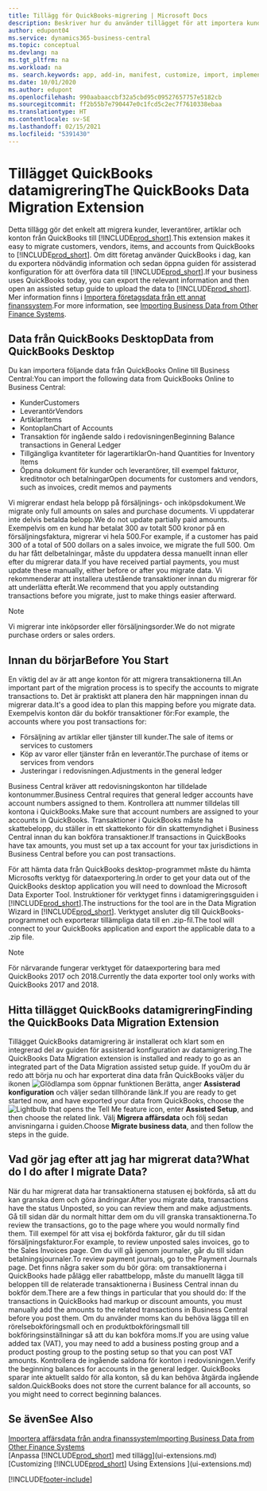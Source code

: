 ```yaml
---
title: Tillägg för QuickBooks-migrering | Microsoft Docs
description: Beskriver hur du använder tillägget för att importera kunder, leverantörer, artiklar och konton från QuickBooks Desktop till Business Central.
author: edupont04
ms.service: dynamics365-business-central
ms.topic: conceptual
ms.devlang: na
ms.tgt_pltfrm: na
ms.workload: na
ms. search.keywords: app, add-in, manifest, customize, import, implement
ms.date: 10/01/2020
ms.author: edupont
ms.openlocfilehash: 990aabaaccbf32a5cbd95c09527657757e5182cb
ms.sourcegitcommit: ff2b55b7e790447e0c1fcd5c2ec7f7610338ebaa
ms.translationtype: HT
ms.contentlocale: sv-SE
ms.lasthandoff: 02/15/2021
ms.locfileid: "5391430"
---
```

# <a name="the-quickbooks-data-migration-extension"></a><span data-ttu-id="d8313-103">Tillägget QuickBooks datamigrering</span><span class="sxs-lookup"><span data-stu-id="d8313-103">The QuickBooks Data Migration Extension</span></span>

<span data-ttu-id="d8313-104">Detta tillägg gör det enkelt att migrera kunder, leverantörer, artiklar och konton från QuickBooks till [!INCLUDE[prod_short](includes/prod_short.md)].</span><span class="sxs-lookup"><span data-stu-id="d8313-104">This extension makes it easy to migrate customers, vendors, items, and accounts from QuickBooks to [!INCLUDE[prod_short](includes/prod_short.md)].</span></span> <span data-ttu-id="d8313-105">Om ditt företag använder QuickBooks i dag, kan du exportera nödvändig information och sedan öppna guiden för assisterad konfiguration för att överföra data till [!INCLUDE[prod_short](includes/prod_short.md)].</span><span class="sxs-lookup"><span data-stu-id="d8313-105">If your business uses QuickBooks today, you can export the relevant information and then open an assisted setup guide to upload the data to [!INCLUDE[prod_short](includes/prod_short.md)].</span></span>  
<span data-ttu-id="d8313-106">Mer information finns i [Importera företagsdata från ett annat finanssystem](across-import-data-configuration-packages.md).</span><span class="sxs-lookup"><span data-stu-id="d8313-106">For more information, see [Importing Business Data from Other Finance Systems](across-import-data-configuration-packages.md).</span></span>

## <a name="data-from-quickbooks-desktop"></a><span data-ttu-id="d8313-107">Data från QuickBooks Desktop</span><span class="sxs-lookup"><span data-stu-id="d8313-107">Data from QuickBooks Desktop</span></span>

<span data-ttu-id="d8313-108">Du kan importera följande data från QuickBooks Online till Business Central:</span><span class="sxs-lookup"><span data-stu-id="d8313-108">You can import the following data from QuickBooks Online to Business Central:</span></span>

- <span data-ttu-id="d8313-109">Kunder</span><span class="sxs-lookup"><span data-stu-id="d8313-109">Customers</span></span>  
- <span data-ttu-id="d8313-110">Leverantör</span><span class="sxs-lookup"><span data-stu-id="d8313-110">Vendors</span></span>  
- <span data-ttu-id="d8313-111">Artiklar</span><span class="sxs-lookup"><span data-stu-id="d8313-111">Items</span></span>  
- <span data-ttu-id="d8313-112">Kontoplan</span><span class="sxs-lookup"><span data-stu-id="d8313-112">Chart of Accounts</span></span>  
- <span data-ttu-id="d8313-113">Transaktion för ingående saldo i redovisningen</span><span class="sxs-lookup"><span data-stu-id="d8313-113">Beginning Balance transactions in General Ledger</span></span>  
- <span data-ttu-id="d8313-114">Tillgängliga kvantiteter för lagerartiklar</span><span class="sxs-lookup"><span data-stu-id="d8313-114">On-hand Quantities for Inventory Items</span></span>  
- <span data-ttu-id="d8313-115">Öppna dokument för kunder och leverantörer, till exempel fakturor, kreditnotor och betalningar</span><span class="sxs-lookup"><span data-stu-id="d8313-115">Open documents for customers and vendors, such as invoices, credit memos and payments</span></span>  

<span data-ttu-id="d8313-116">Vi migrerar endast hela belopp på försäljnings- och inköpsdokument.</span><span class="sxs-lookup"><span data-stu-id="d8313-116">We migrate only full amounts on sales and purchase documents.</span></span> <span data-ttu-id="d8313-117">Vi uppdaterar inte delvis betalda belopp.</span><span class="sxs-lookup"><span data-stu-id="d8313-117">We do not update partially paid amounts.</span></span> <span data-ttu-id="d8313-118">Exempelvis om en kund har betalat 300 av totalt 500 kronor på en försäljningsfaktura, migrerar vi hela 500.</span><span class="sxs-lookup"><span data-stu-id="d8313-118">For example, if a customer has paid 300 of a total of 500 dollars on a sales invoice, we migrate the full 500.</span></span> <span data-ttu-id="d8313-119">Om du har fått delbetalningar, måste du uppdatera dessa manuellt innan eller efter du migrerar data.</span><span class="sxs-lookup"><span data-stu-id="d8313-119">If you have received partial payments, you must update these manually, either before or after you migrate data.</span></span> <span data-ttu-id="d8313-120">Vi rekommenderar att installera utestående transaktioner innan du migrerar för att underlätta efteråt.</span><span class="sxs-lookup"><span data-stu-id="d8313-120">We recommend that you apply outstanding transactions before you migrate, just to make things easier afterward.</span></span>

> [!NOTE]
> <span data-ttu-id="d8313-121">Vi migrerar inte inköpsorder eller försäljningsorder.</span><span class="sxs-lookup"><span data-stu-id="d8313-121">We do not migrate purchase orders or sales orders.</span></span>

## <a name="before-you-start"></a><span data-ttu-id="d8313-122">Innan du börjar</span><span class="sxs-lookup"><span data-stu-id="d8313-122">Before You Start</span></span>

<span data-ttu-id="d8313-123">En viktig del av är att ange konton för att migrera transaktionerna till.</span><span class="sxs-lookup"><span data-stu-id="d8313-123">An important part of the migration process is to specify the accounts to migrate transactions to.</span></span> <span data-ttu-id="d8313-124">Det är praktiskt att planera den här mappningen innan du migrerar data.</span><span class="sxs-lookup"><span data-stu-id="d8313-124">It's a good idea to plan this mapping before you migrate data.</span></span> <span data-ttu-id="d8313-125">Exempelvis konton där du bokför transaktioner för:</span><span class="sxs-lookup"><span data-stu-id="d8313-125">For example, the accounts where you post transactions for:</span></span>

- <span data-ttu-id="d8313-126">Försäljning av artiklar eller tjänster till kunder.</span><span class="sxs-lookup"><span data-stu-id="d8313-126">The sale of items or services to customers</span></span>  
- <span data-ttu-id="d8313-127">Köp av varor eller tjänster från en leverantör.</span><span class="sxs-lookup"><span data-stu-id="d8313-127">The purchase of items or services from vendors</span></span>  
- <span data-ttu-id="d8313-128">Justeringar i redovisningen.</span><span class="sxs-lookup"><span data-stu-id="d8313-128">Adjustments in the general ledger</span></span>  

<span data-ttu-id="d8313-129">Business Central kräver att redovisningskonton har tilldelade kontonummer.</span><span class="sxs-lookup"><span data-stu-id="d8313-129">Business Central requires that general ledger accounts have account numbers assigned to them.</span></span> <span data-ttu-id="d8313-130">Kontrollera att nummer tilldelas till kontona i QuickBooks.</span><span class="sxs-lookup"><span data-stu-id="d8313-130">Make sure that account numbers are assigned to your accounts in QuickBooks.</span></span>
<span data-ttu-id="d8313-131">Transaktioner i QuickBooks måste ha skattebelopp, du ställer in ett skattekonto för din skattemyndighet i Business Central innan du kan bokföra transaktioner.</span><span class="sxs-lookup"><span data-stu-id="d8313-131">If transactions in QuickBooks have tax amounts, you must set up a tax account for your tax jurisdictions in Business Central before you can post transactions.</span></span>

<span data-ttu-id="d8313-132">För att hämta data från QuickBooks desktop-programmet måste du hämta Microsofts verktyg för dataexportering.</span><span class="sxs-lookup"><span data-stu-id="d8313-132">In order to get your data out of the QuickBooks desktop application you will need to download the Microsoft Data Exporter Tool.</span></span>  <span data-ttu-id="d8313-133">Instruktioner för verktyget finns i datamigreringsguiden i [!INCLUDE[prod_short](includes/prod_short.md)].</span><span class="sxs-lookup"><span data-stu-id="d8313-133">The instructions for the tool are in the Data Migration Wizard in [!INCLUDE[prod_short](includes/prod_short.md)].</span></span> <span data-ttu-id="d8313-134">Verktyget ansluter dig till QuickBooks-programmet och exporterar tillämpliga data till en .zip-fil.</span><span class="sxs-lookup"><span data-stu-id="d8313-134">The tool will connect to your QuickBooks application and export the applicable data to a .zip file.</span></span>  

> [!NOTE]
> <span data-ttu-id="d8313-135">För närvarande fungerar verktyget för dataexportering bara med QuickBooks 2017 och 2018.</span><span class="sxs-lookup"><span data-stu-id="d8313-135">Currently the data exporter tool only works with QuickBooks 2017 and 2018.</span></span>

## <a name="finding-the-quickbooks-data-migration-extension"></a><span data-ttu-id="d8313-136">Hitta tillägget QuickBooks datamigrering</span><span class="sxs-lookup"><span data-stu-id="d8313-136">Finding the QuickBooks Data Migration Extension</span></span>

<span data-ttu-id="d8313-137">Tillägget QuickBooks datamigrering är installerat och klart som en integrerad del av guiden för assisterad konfiguration av datamigrering.</span><span class="sxs-lookup"><span data-stu-id="d8313-137">The QuickBooks Data Migration extension is installed and ready to go as an integrated part of the Data Migration assisted setup guide.</span></span> <span data-ttu-id="d8313-138">If youOm du är redo att börja nu och har exporterat dina data från QuickBooks väljer du ikonen ![Glödlampa som öppnar funktionen Berätta](media/ui-search/search_small.png "Berätta vad du vill göra"), anger **Assisterad konfiguration** och väljer sedan tillhörande länk.</span><span class="sxs-lookup"><span data-stu-id="d8313-138">If you are ready to get started now, and have exported your data from QuickBooks, choose the ![Lightbulb that opens the Tell Me feature](media/ui-search/search_small.png "Tell me what you want to do") icon, enter **Assisted Setup**, and then choose the related link.</span></span> <span data-ttu-id="d8313-139">Välj **Migrera affärsdata** och följ sedan anvisningarna i guiden.</span><span class="sxs-lookup"><span data-stu-id="d8313-139">Choose **Migrate business data**, and then follow the steps in the guide.</span></span>  

## <a name="what-do-i-do-after-i-migrate-data"></a><span data-ttu-id="d8313-140">Vad gör jag efter att jag har migrerat data?</span><span class="sxs-lookup"><span data-stu-id="d8313-140">What do I do after I migrate Data?</span></span>

<span data-ttu-id="d8313-141">När du har migrerat data har transaktionerna statusen ej bokförda, så att du kan granska dem och göra ändringar.</span><span class="sxs-lookup"><span data-stu-id="d8313-141">After you migrate data, transactions have the status Unposted, so you can review them and make adjustments.</span></span> <span data-ttu-id="d8313-142">Gå till sidan där du normalt hittar dem om du vill granska transaktionerna.</span><span class="sxs-lookup"><span data-stu-id="d8313-142">To review the transactions, go to the page where you would normally find them.</span></span> <span data-ttu-id="d8313-143">Till exempel för att visa ej bokförda fakturor, går du till sidan försäljningsfakturor.</span><span class="sxs-lookup"><span data-stu-id="d8313-143">For example, to review unposted sales invoices, go to the Sales Invoices page.</span></span> <span data-ttu-id="d8313-144">Om du vill gå igenom journaler, går du till sidan betalningsjournaler.</span><span class="sxs-lookup"><span data-stu-id="d8313-144">To review payment journals, go to the Payment Journals page.</span></span>
<span data-ttu-id="d8313-145">Det finns några saker som du bör göra: om transaktionerna i QuickBooks hade pålägg eller rabattbelopp, måste du manuellt lägga till beloppen till de relaterade transaktionerna i Business Central innan du bokför dem.</span><span class="sxs-lookup"><span data-stu-id="d8313-145">There are a few things in particular that you should do: If the transactions in QuickBooks had markup or discount amounts, you must manually add the amounts to the related transactions in Business Central before you post them.</span></span>
<span data-ttu-id="d8313-146">Om du använder moms kan du behöva lägga till en rörelsebokföringsmall och en produktbokföringsmall till bokföringsinställningar så att du kan bokföra moms.</span><span class="sxs-lookup"><span data-stu-id="d8313-146">If you are using value added tax (VAT), you may need to add a business posting group and a product posting group to the posting setup so that you can post VAT amounts.</span></span>
<span data-ttu-id="d8313-147">Kontrollera de ingående saldona för konton i redovisningen.</span><span class="sxs-lookup"><span data-stu-id="d8313-147">Verify the beginning balances for accounts in the general ledger.</span></span> <span data-ttu-id="d8313-148">QuickBooks sparar inte aktuellt saldo för alla konton, så du kan behöva åtgärda ingående saldon.</span><span class="sxs-lookup"><span data-stu-id="d8313-148">QuickBooks does not store the current balance for all accounts, so you might need to correct beginning balances.</span></span>

## <a name="see-also"></a><span data-ttu-id="d8313-149">Se även</span><span class="sxs-lookup"><span data-stu-id="d8313-149">See Also</span></span>

[<span data-ttu-id="d8313-150">Importera affärsdata från andra finanssystem</span><span class="sxs-lookup"><span data-stu-id="d8313-150">Importing Business Data from Other Finance Systems</span></span>](across-import-data-configuration-packages.md)  
<span data-ttu-id="d8313-151">[Anpassa [!INCLUDE[prod_short](includes/prod_short.md)] med tillägg](ui-extensions.md)</span><span class="sxs-lookup"><span data-stu-id="d8313-151">[Customizing [!INCLUDE[prod_short](includes/prod_short.md)] Using Extensions ](ui-extensions.md)</span></span>  


[!INCLUDE[footer-include](includes/footer-banner.md)]